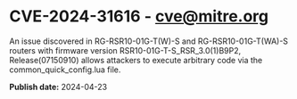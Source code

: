 # CVE-2024-31616 - cve@mitre.org

An issue discovered in RG-RSR10-01G-T(W)-S and RG-RSR10-01G-T(WA)-S routers with firmware version RSR10-01G-T-S_RSR_3.0(1)B9P2, Release(07150910) allows attackers to execute arbitrary code via the common_quick_config.lua file.

**Publish date:** 2024-04-23
